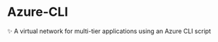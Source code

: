 # Azure-CLI
✨ A virtual network for multi-tier applications using an Azure CLI script 
<br>
<br>
<br>



